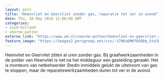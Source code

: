 ```yaml
---
layout: post
title: "Heenvliet en Geervliet zonder gas, reparatie tot ver in avond"
date: Thu, 16 May 2019 11:00:00 GMT
categories: 
- zuid-holland 
- voorne-putten 
externe_link: "https://www.ad.nl/voorne-putten/heenvliet-en-geervliet-zonder-gas-reparatie-tot-ver-in-avond~a73e1a43/"
feature_image: "https://images2.persgroep.net/rcs/-S78KaGMKf66Q8q_Sto2WtVhOxI/diocontent/148442074/_fitwidth/400/?appId=21791a8992982cd8da851550a453bd7f&quality=0.7"
---
```


Heenvliet en Geervliet zitten al uren zonder gas. Bij graafwerkzaamheden in de polder van Heenvliet is net na het middaguur een gasleiding geraakt. Het is monteurs van netbeheerder Stedin inmiddels gelukt de uitstroom van gas te stoppen, maar de reparatiewerkzaamheden duren tot ver in de avond.
